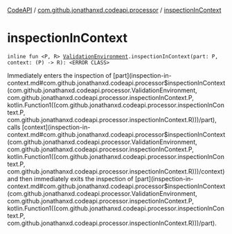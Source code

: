 [CodeAPI](../index.md) / [com.github.jonathanxd.codeapi.processor](index.md) / [inspectionInContext](.)

# inspectionInContext

`inline fun <P, R> `[`ValidationEnvironment`](-validation-environment/index.md)`.inspectionInContext(part: P, context: (P) -> R): <ERROR CLASS>`

Immediately enters the inspection of [part](inspection-in-context.md#com.github.jonathanxd.codeapi.processor$inspectionInContext(com.github.jonathanxd.codeapi.processor.ValidationEnvironment, com.github.jonathanxd.codeapi.processor.inspectionInContext.P, kotlin.Function1((com.github.jonathanxd.codeapi.processor.inspectionInContext.P, com.github.jonathanxd.codeapi.processor.inspectionInContext.R)))/part), calls [context](inspection-in-context.md#com.github.jonathanxd.codeapi.processor$inspectionInContext(com.github.jonathanxd.codeapi.processor.ValidationEnvironment, com.github.jonathanxd.codeapi.processor.inspectionInContext.P, kotlin.Function1((com.github.jonathanxd.codeapi.processor.inspectionInContext.P, com.github.jonathanxd.codeapi.processor.inspectionInContext.R)))/context) and then immediately exits the inspection of [part](inspection-in-context.md#com.github.jonathanxd.codeapi.processor$inspectionInContext(com.github.jonathanxd.codeapi.processor.ValidationEnvironment, com.github.jonathanxd.codeapi.processor.inspectionInContext.P, kotlin.Function1((com.github.jonathanxd.codeapi.processor.inspectionInContext.P, com.github.jonathanxd.codeapi.processor.inspectionInContext.R)))/part).

